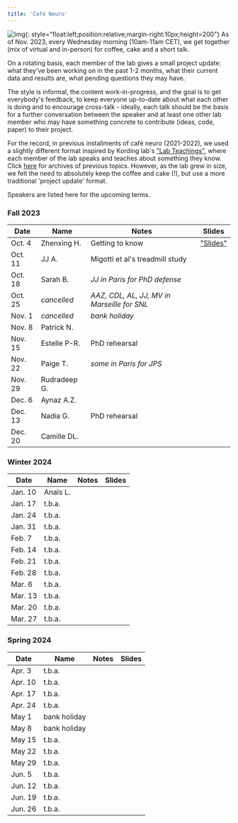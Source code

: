 ```yaml
---
title: 'Café Neuro'
---
```


![img](images/post/cafe_neuro/Caffè_Neuro.jpg){: style="float:left;position:relative;margin-right:10px;height=200"}
As of Nov. 2023, every Wednesday morning (10am-11am CET), we get together (mix of virtual and in-person) for coffee, cake and a short talk. 

On a rotating basis, each member of the lab gives a small project update: what they've been working on in the past 1-2 months, what their current data and results are, what pending questions they may have. 

The style is informal, the content work-in-progress, and the goal is to get everybody's feedback, to keep everyone up-to-date about what each other is doing and to encourage cross-talk - ideally, each talk should be the basis for a further conversation between the speaker and at least one other lab member who may have something concrete to contribute (ideas, code, paper) to their project.  

For the record, in previous installments of café neuro (2021-2022), we used a slightly different format inspired by Kording lab's ["Lab Teachings"](http://kordinglab.com/2021/01/01/upcoming-lab-teaching.html), where each member of the lab speaks and teaches about something they know. Click [here](2022/11/09/Archive_cafe_neuro.html) for archives of previous topics. However, as the lab grew in size, we felt the need to absolutely keep the coffee and cake (!), but use a more traditional 'project update' format.  

Speakers are listed here for the upcoming terms. 

### Fall 2023

| Date | Name | Notes | Slides |
|------|------|-------|-------|  
| Oct. 4 | Zhenxing H. | Getting to know | ["Slides"](https://github.com/neuro-team-femto/neuro-team-femto.github.io/blob/main/documents/cafe_neuro/2023_10_04_Zhenxing.pdf)|
| Oct. 11 | JJ A. | Migotti et al's treadmill study | |
| Oct. 18 | Sarah B. | _JJ in Paris for PhD defense_ | |
| Oct. 25 | _cancelled_ | _AAZ, CDL, AL, JJ, MV in Marseille for SNL_ | |
| Nov. 1 | _cancelled_ | _bank holiday_ | |
| Nov. 8 | Patrick N. | | |
| Nov. 15 | Estelle P-R. | PhD rehearsal | |
| Nov. 22 | Paige T. | _some in Paris for JPS_ | |
| Nov. 29 | Rudradeep G. | | |
| Dec. 6 | Aynaz A.Z. | | |
| Dec. 13 | Nadia G. | PhD rehearsal | |
| Dec. 20 | Camille DL. | | |


### Winter 2024

| Date | Name | Notes | Slides |
|------|------|-------|-------|  
| Jan. 10 | Anaïs L. | | |
| Jan. 17 | t.b.a. | | |
| Jan. 24 | t.b.a. | | |
| Jan. 31 | t.b.a. | | |
| Feb. 7 | t.b.a. | | |
| Feb. 14 | t.b.a. | | |
| Feb. 21 | t.b.a. | | |
| Feb. 28 | t.b.a. | | |
| Mar. 6 | t.b.a. | | |
| Mar. 13 | t.b.a. | | |
| Mar. 20 | t.b.a. | | |
| Mar. 27 | t.b.a. | | |


### Spring 2024

| Date | Name | Notes | Slides |
|------|------|-------|-------|  
| Apr. 3 | t.b.a. | | |
| Apr. 10 | t.b.a. | | |
| Apr. 17 | t.b.a. | | |
| Apr. 24 | t.b.a. | | |
| May 1 | bank holiday | | |
| May 8 | bank holiday | | |
| May 15 | t.b.a. | | |
| May 22 | t.b.a. | | |
| May 29 | t.b.a. | | |
| Jun. 5 | t.b.a. | | |
| Jun. 12 | t.b.a. | | |
| Jun. 19 | t.b.a. | | |
| Jun. 26 | t.b.a. | | |
